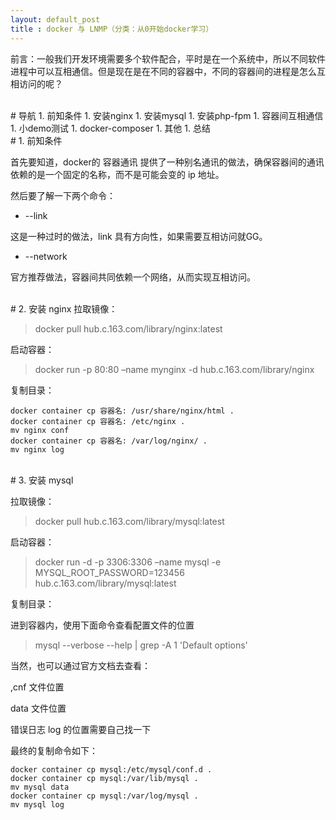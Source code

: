 ```yaml
---
layout: default_post
title : docker 与 LNMP（分类：从0开始docker学习）
---
```



前言：一般我们开发环境需要多个软件配合，平时是在一个系统中，所以不同软件进程中可以互相通信。但是现在是在不同的容器中，不同的容器间的进程是怎么互相访问的呢？

<br>
# 导航
1. 前知条件
1. 安装nginx 
1. 安装mysql
1. 安装php-fpm
1. 容器间互相通信
1. 小demo测试
1. docker-composer
1. 其他
1. 总结

<br>
# 1. 前知条件

首先要知道，docker的 容器通讯 提供了一种别名通讯的做法，确保容器间的通讯依赖的是一个固定的名称，而不是可能会变的 ip 地址。

然后要了解一下两个命令：

- --link

这是一种过时的做法，link 具有方向性，如果需要互相访问就GG。

- --network

官方推荐做法，容器间共同依赖一个网络，从而实现互相访问。




<br>
# 2. 安装 nginx 
拉取镜像：

> docker pull hub.c.163.com/library/nginx:latest

启动容器：

> docker run -p 80:80 –name mynginx -d hub.c.163.com/library/nginx


复制目录：

```
docker container cp 容器名: /usr/share/nginx/html .
docker container cp 容器名: /etc/nginx .
mv nginx conf
docker container cp 容器名: /var/log/nginx/ .
mv nginx log
```

<br>
# 3. 安装 mysql

拉取镜像：
> docker pull hub.c.163.com/library/mysql:latest


启动容器：
> docker run -d -p 3306:3306  –name mysql  -e MYSQL_ROOT_PASSWORD=123456 hub.c.163.com/library/mysql:latest

复制目录：

进到容器内，使用下面命令查看配置文件的位置

> mysql --verbose --help \| grep -A 1 'Default options' 

当然，也可以通过官方文档去查看：

,cnf 文件位置


data 文件位置


错误日志 log 的位置需要自己找一下



最终的复制命令如下：

```
docker container cp mysql:/etc/mysql/conf.d .
docker container cp mysql:/var/lib/mysql .
mv mysql data
docker container cp mysql:/var/log/mysql .
mv mysql log
```



